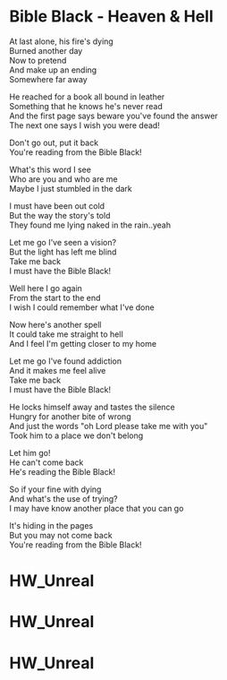 # Bible Black - Heaven & Hell

At last alone, his fire's dying  
Burned another day  
Now to pretend  
And make up an ending  
Somewhere far away  

He reached for a book all bound in leather  
Something that he knows he's never read  
And the first page says beware you've found the answer  
The next one says I wish you were dead!  

Don't go out, put it back  
You're reading from the Bible Black!  

What's this word I see  
Who are you and who are me  
Maybe I just stumbled in the dark  

I must have been out cold  
But the way the story's told  
They found me lying naked in the rain..yeah  

Let me go I've seen a vision?  
But the light has left me blind  
Take me back  
I must have the Bible Black!  

Well here I go again  
From the start to the end  
I wish I could remember what I've done  

Now here's another spell  
It could take me straight to hell  
And I feel I'm getting closer to my home  

Let me go I've found addiction  
And it makes me feel alive  
Take me back  
I must have the Bible Black!  

He locks himself away and tastes the silence  
Hungry for another bite of wrong  
And just the words "oh Lord please take me with you"  
Took him to a place we don't belong  

Let him go!  
He can't come back  
He's reading the Bible Black!  

So if your fine with dying  
And what's the use of trying?  
I may have know another place that you can go  

It's hiding in the pages  
But you may not come back  
You're reading from the Bible Black!  
# HW_Unreal
# HW_Unreal
# HW_Unreal
